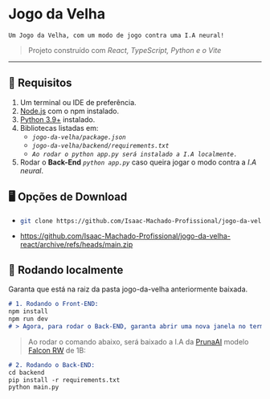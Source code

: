 # Jogo da Velha  
`Um Jogo da Velha, com um modo de jogo contra uma I.A neural!`  
> Projeto construído com *React, TypeScript, Python e o Vite*

---

## 📒 Requisitos
1. Um terminal ou IDE de preferência.  
2. [Node.js](https://nodejs.org/pt) com o npm instalado.  
3. [Python 3.9+](https://www.python.org/downloads/) instalado.  
4. Bibliotecas listadas em:
   - *`jogo-da-velha/package.json`*
   - *`jogo-da-velha/backend/requirements.txt`*
   - *`Ao rodar o python app.py será instalado a I.A localmente.`*
5. Rodar o **Back-End** *`python app.py`* caso queira jogar o modo contra a *I.A neural*.

## 🖥️ Opções de Download
-  ```bash
   git clone https://github.com/Isaac-Machado-Profissional/jogo-da-velha-react.git
   ```
-  https://github.com/Isaac-Machado-Profissional/jogo-da-velha-react/archive/refs/heads/main.zip

## 🚀 Rodando localmente
Garanta que está na raiz da pasta jogo-da-velha anteriormente baixada.

```markdown
# 1. Rodando o Front-END:
npm install
npm run dev
# > Agora, para rodar o Back-END, garanta abrir uma nova janela no terminal.
```

> Ao rodar o comando abaixo, será baixado a I.A da [PrunaAI](https://www.pruna.ai/) modelo [Falcon RW](https://huggingface.co/PrunaAI/tiiuae-falcon-rw-1b-bnb-8bit-smashed/tree/main) de 1B:
```markdown
# 2. Rodando o Back-END:
cd backend
pip install -r requirements.txt
python main.py
```
